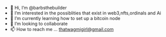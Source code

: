 - 👋 Hi, I’m @barbsthebuilder
- 👀 I’m interested in the possiblities that exist in web3,nfts,ordinals and Ai
- 🌱 I’m currently learning how to set up a bitcoin node
- 💞️ I’m looking to collaborate 
- 📫 How to reach me ... thatwagmigirl@gmail.com

<!---
barbsthebuilder/barbsthebuilder is a ✨ special ✨ repository because its `README.md` (this file) appears on your GitHub profile.
You can click the Preview link to take a look at your changes.
--->
